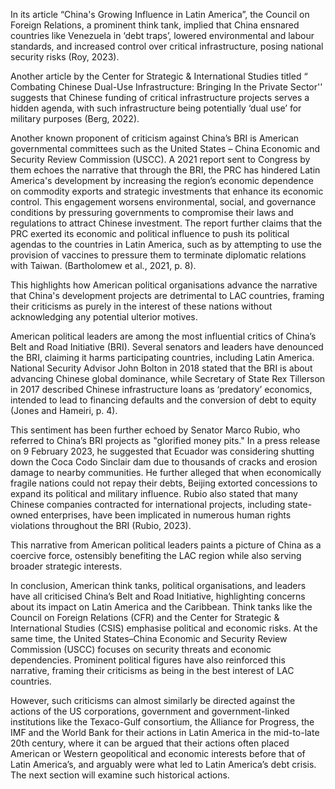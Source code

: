 <!-- ## What Western Leaders and Media Criticise the BRI of -->

In its article “China's Growing Influence in Latin America”, the Council on Foreign Relations, a prominent think tank, implied that China ensnared countries like Venezuela in ‘debt traps’, lowered environmental and labour standards, and increased control over critical infrastructure, posing national security risks (Roy, 2023).  

Another article by the Center for Strategic & International Studies titled “ Combating Chinese Dual-Use Infrastructure: Bringing In the Private Sector'' suggests that Chinese funding of critical infrastructure projects serves a hidden agenda, with such infrastructure being potentially ‘dual use’ for military purposes (Berg, 2022).  

Another known proponent of criticism against China’s BRI is American governmental committees such as the United States – China Economic and Security Review Commission (USCC). A 2021 report sent to Congress by them echoes the narrative that through the BRI, the PRC has hindered Latin America's development by increasing the region’s economic dependence on commodity exports and strategic investments that enhance its economic control. This engagement worsens environmental, social, and governance conditions by pressuring governments to compromise their laws and regulations to attract Chinese investment. The report further claims that the PRC exerted its economic and political influence to push its political agendas to the countries in Latin America, such as by attempting to use the provision of vaccines to pressure them to terminate diplomatic relations with Taiwan. (Bartholomew et al., 2021, p. 8).  

This highlights how American political organisations advance the narrative that China's development projects are detrimental to LAC countries, framing their criticisms as purely in the interest of these nations without acknowledging any potential ulterior motives.  

American political leaders are among the most influential critics of China’s Belt and Road Initiative (BRI). Several senators and leaders have denounced the BRI, claiming it harms participating countries, including Latin America. National Security Advisor John Bolton in 2018 stated that the BRI is about advancing Chinese global dominance, while Secretary of State Rex Tillerson in 2017 described Chinese infrastructure loans as ‘predatory’ economics, intended to lead to financing defaults and the conversion of debt to equity (Jones and Hameiri, p. 4).  

This sentiment has been further echoed by Senator Marco Rubio, who referred to China’s BRI projects as "glorified money pits." In a press release on 9 February 2023, he suggested that Ecuador was considering shutting down the Coca Codo Sinclair dam due to thousands of cracks and erosion damage to nearby communities. He further alleged that when economically fragile nations could not repay their debts, Beijing extorted concessions to expand its political and military influence. Rubio also stated that many Chinese companies contracted for international projects, including state-owned enterprises, have been implicated in numerous human rights violations throughout the BRI (Rubio, 2023).  

This narrative from American political leaders paints a picture of China as a coercive force, ostensibly benefiting the LAC region while also serving broader strategic interests.  

In conclusion, American think tanks, political organisations, and leaders have all criticised China’s Belt and Road Initiative, highlighting concerns about its impact on Latin America and the Caribbean. Think tanks like the Council on Foreign Relations (CFR) and the Center for Strategic & International Studies (CSIS) emphasise political and economic risks. At the same time, the United States–China Economic and Security Review Commission (USCC) focuses on security threats and economic dependencies. Prominent political figures have also reinforced this narrative, framing their criticisms as being in the best interest of LAC countries.  

However, such criticisms can almost similarly be directed against the actions of the US corporations, government and government-linked institutions like the Texaco-Gulf consortium, the Alliance for Progress, the IMF and the World Bank for their actions in Latin America in the mid-to-late 20th century, where it can be argued that their actions often placed American or Western geopolitical and economic interests before that of Latin America’s, and arguably were what led to Latin America’s debt crisis. The next section will examine such historical actions.  